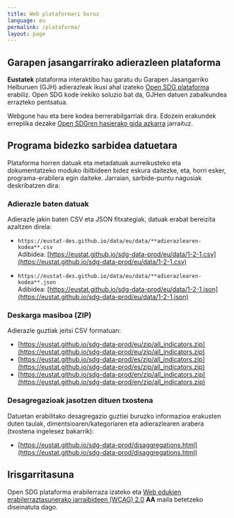 ```yaml
---
title: Web plataformari buruz
language: eu
permalink: /plataforma/
layout: page
---
```



## Garapen jasangarrirako adierazleen plataforma

**Eustatek** plataforma interaktibo hau garatu du Garapen Jasangarriko Helburuen (GJH) adierazleak ikusi ahal izateko  [Open SDG plataforma](https://open-sdg.org/) erabiliz. Open SDG kode irekiko soluzio bat da, GJHen datuen zabalkundea errazteko pentsatua.

Webgune hau eta bere kodea berrerabilgarriak dira. Edozein erakundek erreplika dezake [Open SDGren hasierako gida azkarra](https://open-sdg.readthedocs.io/en/latest/quick-start/) jarraituz.

## Programa bidezko sarbidea datuetara

Plataforma horren datuak eta metadatuak aurreikusteko eta dokumentatzeko moduko ibilbideen bidez eskura daitezke, eta, horri esker, programa-erabilera egin daiteke. Jarraian, sarbide-puntu nagusiak deskribatzen dira:

###  Adierazle baten datuak

Adierazle jakin baten CSV eta JSON fitxategiak, datuak erabat bereizita azaltzen direla:

- `https://eustat-des.github.io/data/eu/data/**adierazlearen-kodea**.csv`  
  Adibidea: [https://eustat.github.io/sdg-data-prod/eu/data/1-2-1.csv](https://eustat.github.io/sdg-data-prod/eu/data/1-2-1.csv)

- `https://eustat-des.github.io/data/eu/data/**adierazlearen-kodea**.json`  
  Adibidea: [https://eustat.github.io/sdg-data-prod/eu/data/1-2-1.json](https://eustat.github.io/sdg-data-prod/eu/data/1-2-1.json)

###  Deskarga masiboa (ZIP)

Adierazle guztiak jeitsi CSV formatuan:

- [https://eustat.github.io/sdg-data-prod/eu/zip/all_indicators.zip](https://eustat.github.io/sdg-data-prod/eu/zip/all_indicators.zip)
- [https://eustat.github.io/sdg-data-prod/es/zip/all_indicators.zip](https://eustat.github.io/sdg-data-prod/es/zip/all_indicators.zip)
- [https://eustat.github.io/sdg-data-prod/en/zip/all_indicators.zip](https://eustat.github.io/sdg-data-prod/en/zip/all_indicators.zip)

### Desagregazioak jasotzen dituen txostena

Datuetan erabilitako desagregazio guztiei buruzko informazioa erakusten duten taulak, dimentsioaren/kategoriaren eta adierazlearen arabera (txostena ingelesez bakarrik):

- [https://eustat.github.io/sdg-data-prod/disaggregations.html](https://eustat.github.io/sdg-data-prod/disaggregations.html)

## Irisgarritasuna

Open SDG plataforma erabilerraza izateko eta [Web edukien erabilerraztasunerako jarraibideen (WCAG) 2.0](https://www.w3.org/TR/WCAG20/) **AA** maila betetzeko diseinatuta dago.




